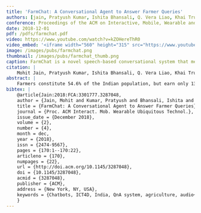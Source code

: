 ```yaml
---
title: 'FarmChat: A Conversational Agent to Answer Farmer Queries'
authors: [jain, Pratyush Kumar, Ishita Bhansali, Q. Vera Liao, Khai Truong, patel]
conference: Proceedings of the ACM on Interactive, Mobile, Wearable and Ubiquitous Technologies (IMWUT), 2018
date: 2018-12-01
pdf: /pdfs/farmchat.pdf
video: https://www.youtube.com/watch?v=kZOHereThR0
video_embed: '<iframe width="560" height="315" src="https://www.youtube.com/embed/kZOHereThR0" frameborder="0" allowfullscreen></iframe>'
image: /images/pubs/farmchat.png
thumbnail: /images/pubs/farmchat_thumb.png
caption: FarmChat is a novel speech-based conversational system that meets the information needs of low literate rural Indian farmers. The chatbot's intelligence was based on Kisan Call Center logs and inputs from local agri-experts.
citation: |
    Mohit Jain, Pratyush Kumar, Ishita Bhansali, Q. Vera Liao, Khai Truong, and Shwetak Patel. 2018. FarmChat: A Conversational Agent to Answer Farmer Queries. Proc. ACM Interact. Mob. Wearable Ubiquitous Technol. 2, 4, Article 170 (December 2018), 22 pages. https://doi.org/10.1145/3287048
abstract: |
    Farmers constitute 54.6% of the Indian population, but earn only 13.9% of the national GDP. This gross mismatch can be alleviated by improving farmers’ access to information and expert advice (e.g., knowing which seeds to sow and how to treat pests can significantly impact yield). In this paper, we report our experience of designing a conversational agent, called FarmChat, to meet the information needs of farmers in rural India. We conducted an evaluative study with 34 farmers near Ranchi in India, focusing on assessing the usability of the system, acceptability of the information provided, and understanding the user population’s unique preferences, needs, and challenges in using the technology. We performed a comparative study with two different modalities: audio-only and audio+text. Our results provide a detailed understanding on how literacy level, digital literacy, and other factors impact users’ preferences for the interaction modality. We found that a conversational agent has the potential to effectively meet the information needs of farmers at scale. More broadly, our results could inform future work on designing conversational agents for user populations with limited literacy and technology experience.
bibtex: |
    @article{Jain:2018:FCA:3301777.3287048,
    author = {Jain, Mohit and Kumar, Pratyush and Bhansali, Ishita and Liao, Q. Vera and Truong, Khai and Patel, Shwetak},
    title = {FarmChat: A Conversational Agent to Answer Farmer Queries},
    journal = {Proc. ACM Interact. Mob. Wearable Ubiquitous Technol.},
    issue_date = {December 2018},
    volume = {2},
    number = {4},
    month = dec,
    year = {2018},
    issn = {2474-9567},
    pages = {170:1--170:22},
    articleno = {170},
    numpages = {22},
    url = {http://doi.acm.org/10.1145/3287048},
    doi = {10.1145/3287048},
    acmid = {3287048},
    publisher = {ACM},
    address = {New York, NY, USA},
    keywords = {Chatbots, ICT4D, India, QnA system, agriculture, audio+text UI, audio-only UI, conversational agents, developing world, farming, smartphone, speech-based interfaces, user interfaces},
    } 
---
```

